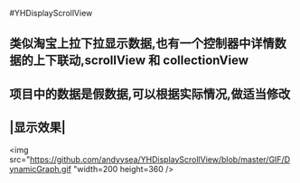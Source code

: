 #YHDisplayScrollView
<br>

类似淘宝上拉下拉显示数据,也有一个控制器中详情数据的上下联动,scrollView 和 collectionView
----------------------------------------------------------
项目中的数据是假数据,可以根据实际情况,做适当修改
-------------------------------------------

|显示效果|
--------
<img src="https://github.com/andyysea/YHDisplayScrollView/blob/master/GIF/DynamicGraph.gif "width=200 height=360 />

<br/>
